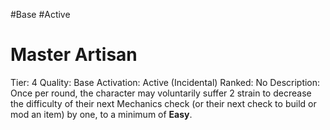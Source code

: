 #Base 
#Active 

# Master Artisan
Tier: 4
Quality: Base
Activation: Active (Incidental)
Ranked: No
Description: Once per round, the character may voluntarily suffer 2 strain to decrease the difficulty of their next Mechanics check (or their next check to build or mod an item) by one, to a minimum of **Easy**.